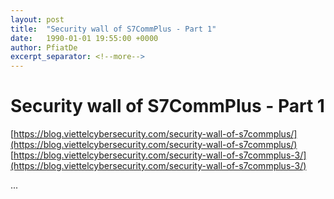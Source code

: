 ```yaml
---
layout: post
title:  "Security wall of S7CommPlus - Part 1"
date:   1990-01-01 19:55:00 +0000
author: PfiatDe
excerpt_separator: <!--more-->
---
```


# Security wall of S7CommPlus - Part 1
[https://blog.viettelcybersecurity.com/security-wall-of-s7commplus/](https://blog.viettelcybersecurity.com/security-wall-of-s7commplus/)
[https://blog.viettelcybersecurity.com/security-wall-of-s7commplus-3/](https://blog.viettelcybersecurity.com/security-wall-of-s7commplus-3/)

...
<!--more-->

